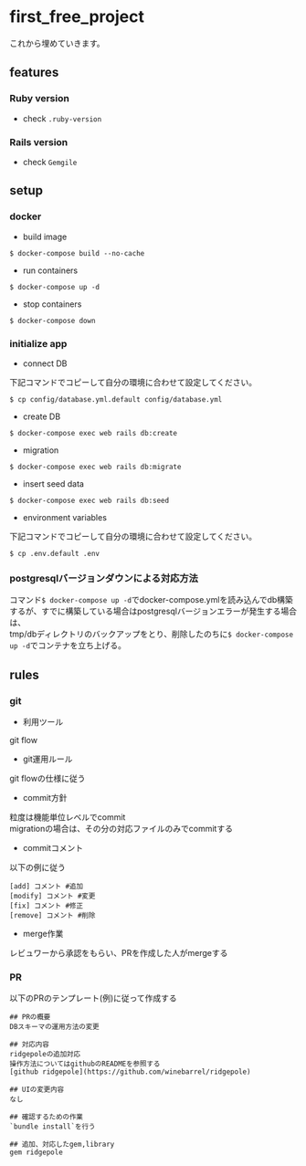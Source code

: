 # first_free_project
これから埋めていきます。

## features

### Ruby version

- check `.ruby-version`

### Rails version

- check `Gemgile`

## setup

### docker

- build image

```
$ docker-compose build --no-cache
```

- run containers

```
$ docker-compose up -d
```

- stop containers

```
$ docker-compose down
```

### initialize app

- connect DB

下記コマンドでコピーして自分の環境に合わせて設定してください。  

```
$ cp config/database.yml.default config/database.yml
```

- create DB

```
$ docker-compose exec web rails db:create
```

- migration

```
$ docker-compose exec web rails db:migrate
```

- insert seed data

```
$ docker-compose exec web rails db:seed
```

- environment variables

下記コマンドでコピーして自分の環境に合わせて設定してください。  

```
$ cp .env.default .env
```

### postgresqlバージョンダウンによる対応方法

コマンド`$ docker-compose up -d`でdocker-compose.ymlを読み込んでdb構築するが、すでに構築している場合はpostgresqlバージョンエラーが発生する場合は、  
tmp/dbディレクトリのバックアップをとり、削除したのちに`$ docker-compose up -d`でコンテナを立ち上げる。


## rules
### git
- 利用ツール  

git flow  

- git運用ルール  

git flowの仕様に従う

- commit方針  

粒度は機能単位レベルでcommit  
migrationの場合は、その分の対応ファイルのみでcommitする  

- commitコメント  

以下の例に従う  

```
[add] コメント #追加
[modify] コメント #変更
[fix] コメント #修正
[remove] コメント #削除
```

- merge作業  

レビュワーから承認をもらい、PRを作成した人がmergeする  

### PR

以下のPRのテンプレート(例)に従って作成する

```
## PRの概要
DBスキーマの運用方法の変更

## 対応内容
ridgepoleの追加対応  
操作方法についてはgithubのREADMEを参照する  
[github ridgepole](https://github.com/winebarrel/ridgepole)

## UIの変更内容
なし

## 確認するための作業
`bundle install`を行う

## 追加、対応したgem,library
gem ridgepole
```
